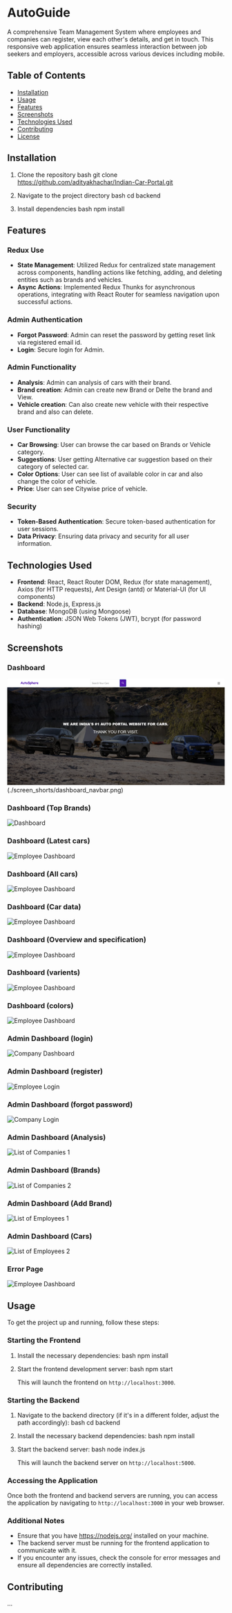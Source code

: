 # AutoGuide
A comprehensive Team Management System where employees and companies can register, view each other's details, and get in touch. This responsive web application ensures seamless interaction between job seekers and employers, accessible across various devices including mobile.

## Table of Contents
- [Installation](#installation)
- [Usage](#usage)
- [Features](#features)
- [Screenshots](#screenshots)
- [Technologies Used](#technologies-used)
- [Contributing](#contributing)
- [License](#license)

## Installation
1. Clone the repository
    bash
    git clone https://github.com/adityakhachar/Indian-Car-Portal.git
    
2. Navigate to the project directory
    bash
    cd backend
    
3. Install dependencies
    bash
    npm install
    

## Features

### Redux Use
- **State Management**:  Utilized Redux for centralized state management across components, handling actions like fetching, adding, and deleting entities such as brands and vehicles. 
- **Async Actions**:  Implemented Redux Thunks for asynchronous operations, integrating with React Router for seamless navigation upon successful actions.


### Admin Authentication
- **Forgot Password**: Admin can reset the password  by getting reset link via registered email id. 
- **Login**: Secure login for Admin.

### Admin Functionality
- **Analysis**: Admin can analysis of cars with their brand.
- **Brand creation**: Admin can create new Brand or Delte the brand and View.
- **Vehicle creation**: Can also create new vehicle with their respective brand and also can delete.

### User Functionality
- **Car Browsing**: User can browse the car based on Brands or Vehicle category.
- **Suggestions**: User getting Alternative car suggestion based on their category of selected car.
- **Color Options**: User can see list of available color in car and also change the color of vehicle.
- **Price**: User can see Citywise price of vehicle.

### Security
- **Token-Based Authentication**: Secure token-based authentication for user sessions.
- **Data Privacy**: Ensuring data privacy and security for all user information.

## Technologies Used

- **Frontend**:  React, React Router DOM, Redux (for state management), Axios (for HTTP requests), Ant Design (antd) or Material-UI (for UI components)
- **Backend**: Node.js, Express.js
- **Database**: MongoDB (using Mongoose)
- **Authentication**: JSON Web Tokens (JWT), bcrypt (for password hashing)


## Screenshots

### Dashboard
![Dashboard](./screen_shorts/dashboard.png)(./screen_shorts/dashboard_navbar.png)

### Dashboard (Top Brands) 
![Dashboard](./screenshots/dash2.png)

### Dashboard (Latest cars) 
![Employee Dashboard](./screenshots/dash3.png)

### Dashboard (All cars) 
![Employee Dashboard](./screenshots/dash4.png)

### Dashboard (Car data) 
![Employee Dashboard](./screenshots/dash5.png)

### Dashboard (Overview and specification) 
![Employee Dashboard](./screenshots/dash6.png)

### Dashboard (varients) 
![Employee Dashboard](./screenshots/dash7.png)

### Dashboard (colors) 
![Employee Dashboard](./screenshots/dash8.png)

### Admin Dashboard (login)
![Company Dashboard](./screenshots/admin1.png)

### Admin Dashboard (register)
![Employee Login](./screenshots/admin2.png)

### Admin Dashboard (forgot password)
![Company Login](./screenshots/admin3.png)

### Admin Dashboard (Analysis)
![List of Companies 1](./screenshots/admin4.png)

### Admin Dashboard (Brands)
![List of Companies 2](./screenshots/admin5.png)

### Admin Dashboard (Add Brand)
![List of Employees 1](./screenshots/admin6.png)

### Admin Dashboard (Cars)
![List of Employees 2](./screenshots/admin7.png)

### Error Page
![Employee Dashboard](./screenshots/admin8.png)

## Usage

To get the project up and running, follow these steps:

### Starting the Frontend


1. Install the necessary dependencies:
    bash
    npm install
    

2. Start the frontend development server:
    bash
    npm start
    
    This will launch the frontend on `http://localhost:3000`.

### Starting the Backend

1. Navigate to the backend directory (if it's in a different folder, adjust the path accordingly):
    bash
    cd backend
    

2. Install the necessary backend dependencies:
    bash
    npm install
    

3. Start the backend server:
    bash
    node index.js
    
    This will launch the backend server on `http://localhost:5000`.

### Accessing the Application

Once both the frontend and backend servers are running, you can access the application by navigating to `http://localhost:3000` in your web browser.

### Additional Notes

- Ensure that you have https://nodejs.org/ installed on your machine.
- The backend server must be running for the frontend application to communicate with it.
- If you encounter any issues, check the console for error messages and ensure all dependencies are correctly installed.


## Contributing
...
